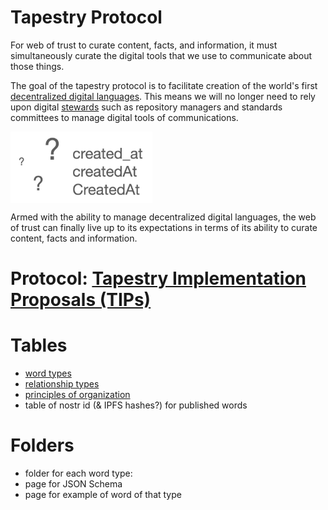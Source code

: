 Tapestry Protocol
=====

For web of trust to curate content, facts, and information, it must simultaneously curate the digital tools that we use to communicate about those things. 

The goal of the tapestry protocol is to facilitate creation of the world's first [decentralized digital languages](https://github.com/wds4/tapestry-protocol/blob/main/glossary/decentralizedLanguage.md). This means we will no longer need to rely upon digital [stewards](https://github.com/wds4/tapestry-protocol/blob/main/glossary/steward.md) such as repository managers and standards committees to manage digital tools of communications.

<span style="display:inline-block" >
  <img
    align="top"
    width="45%"
    src="images/createdAt.png"
  />
</span>

Armed with the ability to manage decentralized digital languages, the web of trust can finally live up to its expectations in terms of its ability to curate content, facts and information.

# Protocol: [Tapestry Implementation Proposals (TIPs)](https://github.com/wds4/tapestry-protocol/blob/main/tips/README.md)

# Tables

- [word types](tips/tables/wordTypes.md)
- [relationship types](tips/tables/relationshipTypes.md)
- [principles of organization](tips/tables/principlesOfOrganization.md)
- table of nostr id (& IPFS hashes?) for published words

# Folders
- folder for each word type: 
- page for JSON Schema 
- page for example of word of that type
